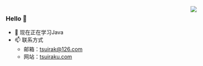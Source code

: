 <!--
**tsuirak/tsuirak** is a ✨ _special_ ✨ repository because its `README.md` (this file) appears on your GitHub profile.

Here are some ideas to get you started:

- 🔭 I’m currently working on ...
- 🌱 I’m currently learning ...
- 👯 I’m looking to collaborate on ...
- 🤔 I’m looking for help with ...
- 💬 Ask me about ...
- 📫 How to reach me: ...
- 😄 Pronouns: ...
- ⚡ Fun fact: ...
-->

<img align="right" src="https://github-readme-stats.vercel.app/api?username=tsuirak&theme=buefy&show_icons=true" />

<!-- <img align="right" src="https://github-readme-stats.vercel.app/api/top-langs/?username=tsuirak&theme=buefy&layout=compact"/> -->

### Hello 👋

- 🌱 现在正在学习Java
- 📫 联系方式
  - 邮箱：tsuirak@126.com
  - 网站：[tsuiraku.com](https://tsuiraku.com/)
